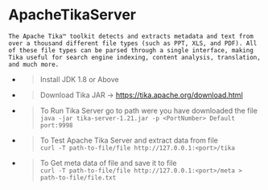 # ApacheTikaServer
`The Apache Tika™ toolkit detects and extracts metadata and text from over a thousand different file types (such as PPT, XLS, and PDF). All of these file types can be parsed through a single interface, making Tika useful for search engine indexing, content analysis, translation, and much more.`
<br>
* >Install JDK 1.8 or Above
* >Download Tika JAR -> https://tika.apache.org/download.html
* >To Run Tika Server go to path were you have downloaded the file<br>
`java -jar tika-server-1.21.jar -p <PortNumber> Default port:9998`
* >To Test Apache Tika Server and extract data from file<br>
`curl -T path-to-file/file http://127.0.0.1:<port>/tika`
* >To Get meta data of file and save it to file<br>
`curl -T path-to-file/file http://127.0.0.1:<port>/meta > path-to-file/file.txt ` 
